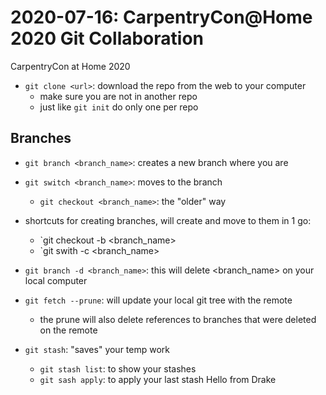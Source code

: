 # 2020-07-16: CarpentryCon@Home 2020 Git Collaboration

CarpentryCon at Home 2020

- `git clone <url>`: download the repo from the web to your computer
    - make sure you are not in another repo
    - just like `git init` do only one per repo

## Branches

- `git branch <branch_name>`: creates a new branch where you are
- `git switch <branch_name>`: moves to the branch
    - `git checkout <branch_name>`: the "older" way

- shortcuts for creating branches, will create and move to them in 1 go:
    - `git checkout -b <branch_name>
    - `git swith -c <branch_name>

- `git branch -d <branch_name>`: this will delete <branch_name> on your local computer
- `git fetch --prune`: will update your local git tree with the remote
    - the prune will also delete references to branches that were deleted on the remote

- `git stash`: "saves" your temp work
    - `git stash list`: to show your stashes
    - `git sash apply`: to apply your last stash
Hello from Drake
